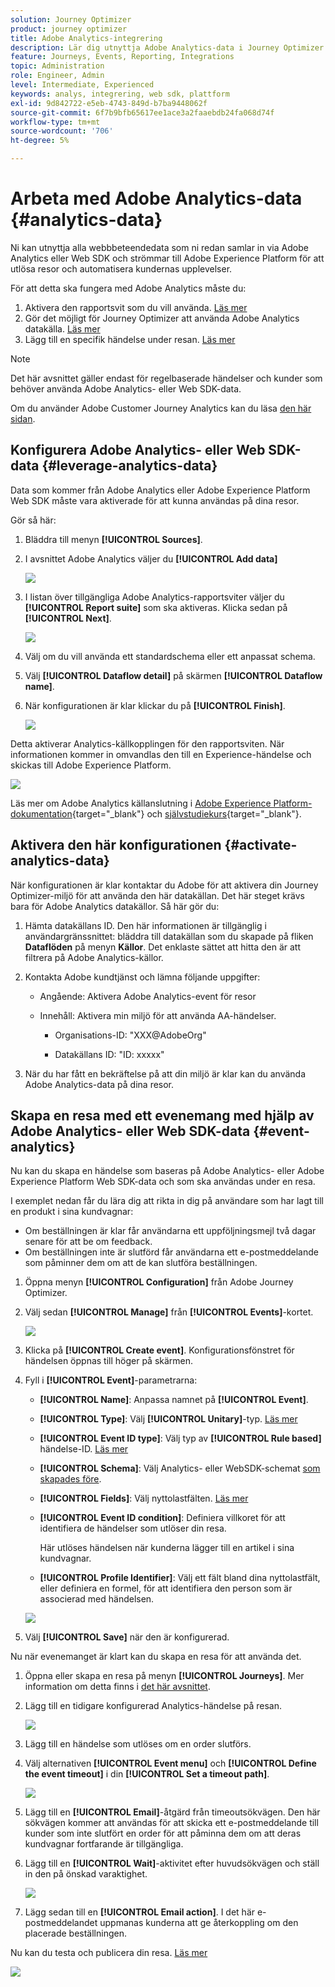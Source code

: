 ```yaml
---
solution: Journey Optimizer
product: journey optimizer
title: Adobe Analytics-integrering
description: Lär dig utnyttja Adobe Analytics-data i Journey Optimizer
feature: Journeys, Events, Reporting, Integrations
topic: Administration
role: Engineer, Admin
level: Intermediate, Experienced
keywords: analys, integrering, web sdk, plattform
exl-id: 9d842722-e5eb-4743-849d-b7ba9448062f
source-git-commit: 6f7b9bfb65617ee1ace3a2faaebdb24fa068d74f
workflow-type: tm+mt
source-wordcount: '706'
ht-degree: 5%

---
```


# Arbeta med Adobe Analytics-data {#analytics-data}

Ni kan utnyttja alla webbbeteendedata som ni redan samlar in via Adobe Analytics eller Web SDK och strömmar till Adobe Experience Platform för att utlösa resor och automatisera kundernas upplevelser.

För att detta ska fungera med Adobe Analytics måste du:

1. Aktivera den rapportsvit som du vill använda. [Läs mer](#leverage-analytics-data)
1. Gör det möjligt för Journey Optimizer att använda Adobe Analytics datakälla. [Läs mer](#activate-analytics-data)
1. Lägg till en specifik händelse under resan. [Läs mer](#event-analytic)

>[!NOTE]
>
>Det här avsnittet gäller endast för regelbaserade händelser och kunder som behöver använda Adobe Analytics- eller Web SDK-data.
> 
>Om du använder Adobe Customer Journey Analytics kan du läsa [den här sidan](../reports/cja-ajo.md).
>

## Konfigurera Adobe Analytics- eller Web SDK-data {#leverage-analytics-data}

Data som kommer från Adobe Analytics eller Adobe Experience Platform Web SDK måste vara aktiverade för att kunna användas på dina resor.

Gör så här:

1. Bläddra till menyn **[!UICONTROL Sources]**.

1. I avsnittet Adobe Analytics väljer du **[!UICONTROL Add data]**

   ![](assets/ajo-aa_1.png)

1. I listan över tillgängliga Adobe Analytics-rapportsviter väljer du **[!UICONTROL Report suite]** som ska aktiveras. Klicka sedan på **[!UICONTROL Next]**.

   ![](assets/ajo-aa_2.png)

1. Välj om du vill använda ett standardschema eller ett anpassat schema.

1. Välj **[!UICONTROL Dataflow detail]** på skärmen **[!UICONTROL Dataflow name]**.

1. När konfigurationen är klar klickar du på **[!UICONTROL Finish]**.

   ![](assets/ajo-aa_3.png)

Detta aktiverar Analytics-källkopplingen för den rapportsviten. När informationen kommer in omvandlas den till en Experience-händelse och skickas till Adobe Experience Platform.

![](assets/ajo-aa_4.png)

Läs mer om Adobe Analytics källanslutning i [Adobe Experience Platform-dokumentation](https://experienceleague.adobe.com/docs/experience-platform/sources/connectors/adobe-applications/analytics.html?lang=sv-SE){target="_blank"} och [självstudiekurs](https://experienceleague.adobe.com/docs/experience-platform/sources/ui-tutorials/create/adobe-applications/analytics.html?lang=sv-SE){target="_blank"}.

## Aktivera den här konfigurationen {#activate-analytics-data}

När konfigurationen är klar kontaktar du Adobe för att aktivera din Journey Optimizer-miljö för att använda den här datakällan. Det här steget krävs bara för Adobe Analytics datakällor. Så här gör du:

1. Hämta datakällans ID. Den här informationen är tillgänglig i användargränssnittet: bläddra till datakällan som du skapade på fliken **Dataflöden** på menyn **Källor**. Det enklaste sättet att hitta den är att filtrera på Adobe Analytics-källor.
1. Kontakta Adobe kundtjänst och lämna följande uppgifter:

   * Angående: Aktivera Adobe Analytics-event för resor

   * Innehåll: Aktivera min miljö för att använda AA-händelser.

      * Organisations-ID: &quot;XXX@AdobeOrg&quot;

      * Datakällans ID: &quot;ID: xxxxx&quot;

1. När du har fått en bekräftelse på att din miljö är klar kan du använda Adobe Analytics-data på dina resor.

## Skapa en resa med ett evenemang med hjälp av Adobe Analytics- eller Web SDK-data {#event-analytics}

Nu kan du skapa en händelse som baseras på Adobe Analytics- eller Adobe Experience Platform Web SDK-data och som ska användas under en resa.

I exemplet nedan får du lära dig att rikta in dig på användare som har lagt till en produkt i sina kundvagnar:

* Om beställningen är klar får användarna ett uppföljningsmejl två dagar senare för att be om feedback.
* Om beställningen inte är slutförd får användarna ett e-postmeddelande som påminner dem om att de kan slutföra beställningen.

1. Öppna menyn **[!UICONTROL Configuration]** från Adobe Journey Optimizer.

1. Välj sedan **[!UICONTROL Manage]** från **[!UICONTROL Events]**-kortet.

   ![](assets/ajo-aa_5.png)

1. Klicka på **[!UICONTROL Create event]**. Konfigurationsfönstret för händelsen öppnas till höger på skärmen.

1. Fyll i **[!UICONTROL Event]**-parametrarna:

   * **[!UICONTROL Name]**: Anpassa namnet på **[!UICONTROL Event]**.
   * **[!UICONTROL Type]**: Välj **[!UICONTROL Unitary]**-typ. [Läs mer](../event/about-events.md)
   * **[!UICONTROL Event ID type]**: Välj typ av **[!UICONTROL Rule based]** händelse-ID. [Läs mer](../event/about-events.md#event-id-type)
   * **[!UICONTROL Schema]**: Välj Analytics- eller WebSDK-schemat [som skapades före](#leverage-analytics-data).
   * **[!UICONTROL Fields]**: Välj nyttolastfälten. [Läs mer](../event/about-creating.md#define-the-payload-fields)
   * **[!UICONTROL Event ID condition]**: Definiera villkoret för att identifiera de händelser som utlöser din resa.

     Här utlöses händelsen när kunderna lägger till en artikel i sina kundvagnar.
   * **[!UICONTROL Profile Identifier]**: Välj ett fält bland dina nyttolastfält, eller definiera en formel, för att identifiera den person som är associerad med händelsen.

   ![](assets/ajo-aa_6.png)

1. Välj **[!UICONTROL Save]** när den är konfigurerad.

Nu när evenemanget är klart kan du skapa en resa för att använda det.

1. Öppna eller skapa en resa på menyn **[!UICONTROL Journeys]**. Mer information om detta finns i [det här avsnittet](../building-journeys/journey-gs.md).

1. Lägg till en tidigare konfigurerad Analytics-händelse på resan.

   ![](assets/ajo-aa_8.png)

1. Lägg till en händelse som utlöses om en order slutförs.

1. Välj alternativen **[!UICONTROL Event menu]** och **[!UICONTROL Define the event timeout]** i din **[!UICONTROL Set a timeout path]**.

   ![](assets/ajo-aa_9.png)

1. Lägg till en **[!UICONTROL Email]**-åtgärd från timeoutsökvägen. Den här sökvägen kommer att användas för att skicka ett e-postmeddelande till kunder som inte slutfört en order för att påminna dem om att deras kundvagnar fortfarande är tillgängliga.

1. Lägg till en **[!UICONTROL Wait]**-aktivitet efter huvudsökvägen och ställ in den på önskad varaktighet.

   ![](assets/ajo-aa_10.png)

1. Lägg sedan till en **[!UICONTROL Email action]**. I det här e-postmeddelandet uppmanas kunderna att ge återkoppling om den placerade beställningen.

Nu kan du testa och publicera din resa. [Läs mer](../building-journeys/publishing-the-journey.md)

![](assets/ajo-aa_7.png)
